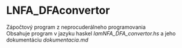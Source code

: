 # LNFA_DFAconvertor

Zápočtový program z neprocuderálneho programovania  
Obsahuje program v jazyku haskel *lamNFA_DFA_convertor.hs* a jeho dokumentáciu *dokumentacia.md*

